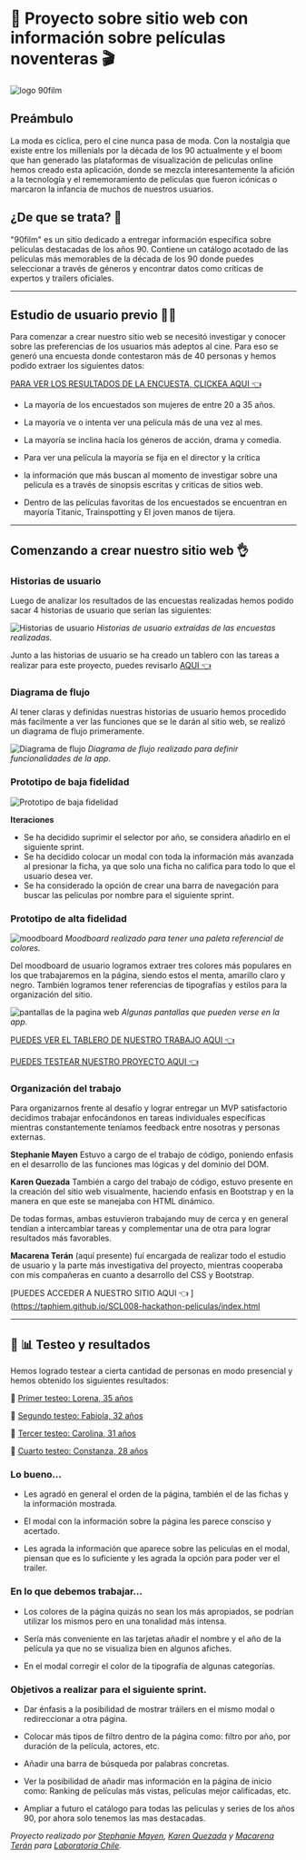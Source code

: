 # 🎥 Proyecto sobre sitio web con información sobre películas noventeras 🎬

![logo 90film](logo.png)

## Preámbulo 
La moda es cíclica, pero el cine nunca pasa de moda. Con la nostalgia que existe entre los millenials por la década de los 90 actualmente y el boom que han generado las plataformas de visualización de peliculas online hemos creado esta aplicación, donde se mezcla interesantemente la afición a la tecnología y el rememoramiento de películas que fueron icónicas o marcaron la infancia de muchos de nuestros usuarios.  

## ¿De que se trata? 💭
 
 "90film" es un sitio dedicado a entregar información específica sobre películas destacadas de los años 90. Contiene un catálogo acotado de las películas más memorables de la década de los 90 donde puedes seleccionar a través de géneros y encontrar datos como críticas de expertos y trailers oficiales. 

 ***

 ## Estudio de usuario previo 👩👨

 Para comenzar a crear nuestro sitio web se necesitó investigar y conocer sobre las preferencias de los usuarios más adeptos al cine. Para eso se generó una encuesta donde contestaron más de 40 personas y hemos podido extraer los siguientes datos:

 [PARA VER LOS RESULTADOS DE LA ENCUESTA, CLICKEA AQUI 👈](https://docs.google.com/forms/d/1xEUhr4W3P1mvUfnlw7Mr4-GCzMRRK4rg_78_wBpcty0/edit#responses)

+ La mayoría de los encuestados son mujeres de entre 20 a 35 años.

+ La mayoría ve o intenta ver una película más de una vez al mes.

+ La mayoría se inclina hacía los géneros de acción, drama y comedia.

+ Para ver una película la mayoría se fija en el director y la crítica 

+ la información que más buscan al momento de investigar sobre una pelicula es a través de sinopsis escritas y criticas de sitios web.

+ Dentro de las películas favoritas de los encuestados se encuentran en mayoría Titanic, Trainspotting y El joven manos de tijera. 
***

## Comenzando a crear nuestro sitio web 👌

### Historias de usuario
Luego de analizar los resultados de las encuestas realizadas hemos podido sacar 4 historias de usuario que serían las siguientes: 

![Historias de usuario](H-U-N.jpg)
*Historias de usuario extraídas de las encuestas realizadas.*


Junto a las historias de usuario se ha creado un tablero con las tareas a realizar para este proyecto, puedes revisarlo [AQUI 👈](https://trello.com/b/pJdDPwAP/proyecto-peliculas)

### Diagrama de flujo 
Al tener claras y definidas nuestras historias de usuario hemos procedido más facilmente a ver las funciones que se le darán al sitio web, se realizó un diagrama de flujo primeramente.

![Diagrama de flujo](diagrama-de-flujo.jpg)
*Diagrama de flujo realizado para definir funcionalidades de la app.*

### Prototipo de baja fidelidad
![Prototipo de baja fidelidad](prototipo-baja-fidelidad.jpg)

**Iteraciones**

+ Se ha decidido suprimir el selector por año, se considera añadirlo en el siguiente sprint.
+  Se ha decidido colocar un modal con toda la información más avanzada al presionar la ficha, ya que solo una ficha no califica para todo lo que el usuario desea ver.
+ Se ha considerado la opción de crear una barra de navegación para buscar las peliculas por nombre para el siguiente sprint. 

### Prototipo de alta fidelidad 

![moodboard](moodboard-01.jpg)
*Moodboard realizado para tener una paleta referencial de colores.*

Del moodboard de usuario logramos extraer tres colores más populares en los que trabajaremos en la página, siendo estos el menta, amarillo claro y negro. También logramos tener referencias de tipografías y estilos para la organización del sitio. 

![pantallas de la pagina web](pantallas-app.jpg)
*Algunas pantallas que pueden verse en la app.*

[PUEDES VER EL TABLERO DE NUESTRO TRABAJO AQUI 👈](https://www.figma.com/file/UXes85iEBFxO0ABGBr22r5e3/90FILM?node-id=0%3A1)

[PUEDES TESTEAR NUESTRO PROYECTO AQUI 👈](https://www.figma.com/proto/UXes85iEBFxO0ABGBr22r5e3/90FILM?node-id=0%3A1&scaling=contain)

### Organización del trabajo 
 Para organizarnos frente al desafío y lograr entregar un MVP satisfactorio decidimos trabajar enfocándonos en tareas individuales específicas mientras constantemente teníamos feedback entre nosotras y personas externas.

**Stephanie Mayen** Estuvo a cargo de el trabajo de código, poniendo enfasis en el desarrollo de las funciones mas lógicas y del dominio del DOM. 

**Karen Quezada** También a cargo del trabajo de código, estuvo presente en la creación del sitio web visualmente, haciendo enfasis en Bootstrap y en la manera en que este se manejaba con HTML dinámico. 

De todas formas, ambas estuvieron trabajando muy de cerca y en general tendían a intercambiar tareas y complementar una de otra para lograr resultados más favorables. 

**Macarena Terán** (aquí presente) fuí encargada de realizar todo el estudio de usuario y la parte más investigativa del proyecto, mientras cooperaba con mis compañeras en cuanto a desarrollo del CSS y Bootstrap.

[PUEDES ACCEDER A NUESTRO SITIO AQUI 👈 ](https://taphiem.github.io/SCL008-hackathon-peliculas/index.html

***

## 📑 📊 Testeo y resultados 

Hemos logrado testear a cierta cantidad de personas en modo presencial y hemos obtenido los siguientes resultados: 
 
 👩 [Primer testeo: Lorena, 35 años](https://www.useloom.com/share/8314f92903a348778154eee05c6f09d6)

 👩 [Segundo testeo: Fabiola, 32 años](https://youtu.be/qND8XlsjtrY)

 👩 [Tercer testeo: Carolina, 31 años](https://www.useloom.com/share/51067eecd3fc40eaa4109dc9270fdeed)

  👩 [Cuarto testeo: Constanza, 28 años](https://youtu.be/ROxvGNPYnyc)

 ### Lo bueno...

  + Les agradó en general el orden de la página, también el de las fichas y la información mostrada.

  + El modal con la información sobre la página les parece consciso y acertado.

  + Les agrada la información que aparece sobre las peliculas en el modal, piensan que es lo suficiente y les agrada la opción para poder ver el trailer.


### En lo que debemos trabajar...

  + Los colores de la página quizás no sean los más apropiados, se podrían utilizar los mismos pero en una tonalidad más intensa. 

  + Sería más conveniente en las tarjetas añadir el nombre y el año de la película ya que no se visualiza bien en algunos afiches.

  + En el modal corregir el color de la tipografía de algunas categorías. 

### Objetivos a realizar para el siguiente sprint. 

+ Dar énfasis a la posibilidad de mostrar tráilers en el mismo modal o redireccionar a otra página. 

+ Colocar más tipos de filtro dentro de la página como: filtro por año, por duración de la película, actores, etc. 

+ Añadir una barra de búsqueda por palabras concretas. 

+ Ver la posibilidad de añadir mas información en la página de inicio como: Ranking de películas más vistas, películas mejor calificadas, etc. 

+ Ampliar a futuro el catálogo para todas las peliculas y series de los años 90, por ahora solo tenemos las mas destacadas. 

*Proyecto realizado por [Stephanie Mayen](https://github.com/TaphieM), [Karen Quezada](https://github.com/KarenQuezadaMejia) y [Macarena Terán](https://github.com/ivonneflowers) para [Laboratoria Chile](https://github.com/LaboratoriaChile).*


 












 
